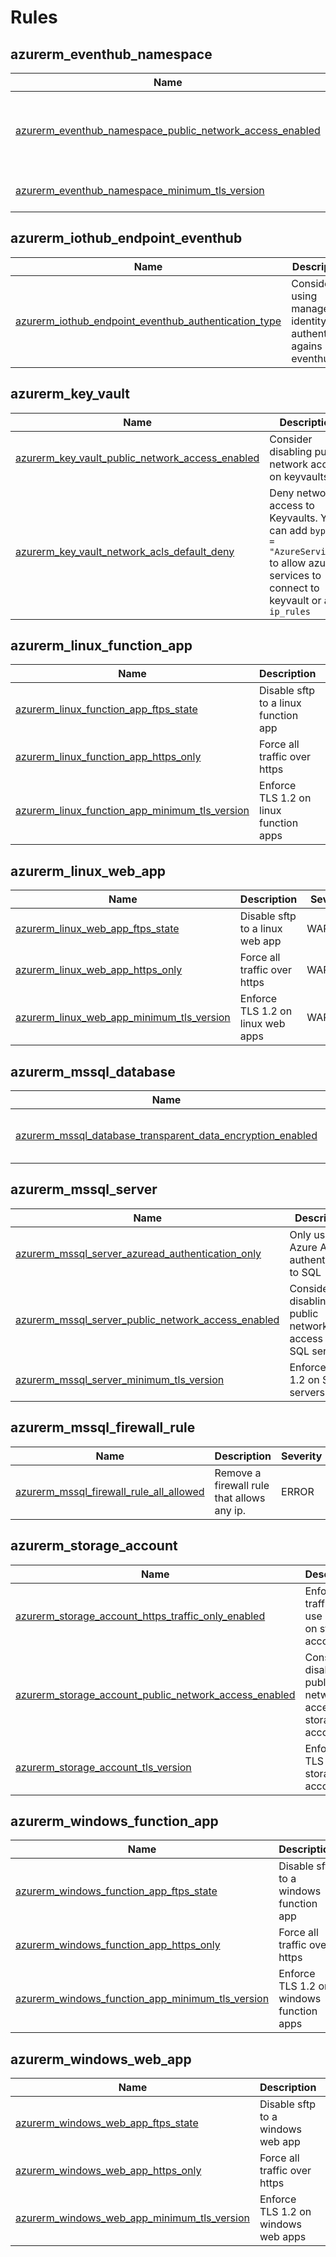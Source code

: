 # Rules

## azurerm_eventhub_namespace
|Name|Description|Severity|Enabled|
| --- | --- | --- | --- |
|[azurerm_eventhub_namespace_public_network_access_enabled](./rules/azurerm_eventhub_namespace_public_network_access_enabled.md)|Consider disabling public network access on eventhubs. |NOTICE|✔|
|[azurerm_eventhub_namespace_minimum_tls_version](./rules/azurerm_eventhub_namespace_unsecure_tls.md)|Enforce TLS 1.2 on event hubs |WARNING|✔|

## azurerm_iothub_endpoint_eventhub
|Name|Description|Severity|Enabled|
| --- | --- | --- | --- |
|[azurerm_iothub_endpoint_eventhub_authentication_type](./rules/azurerm_iothub_endpoint_eventhub_authentication_type.md)|Consider using managed identity to authenticate agains eventhub. |NOTICE||

## azurerm_key_vault
|Name|Description|Severity|Enabled|
| --- | --- | --- | --- |
|[azurerm_key_vault_public_network_access_enabled](./rules/azurerm_key_vault_public_network_access_enabled.md)|Consider disabling public network access on keyvaults. |NOTICE||
|[azurerm_key_vault_network_acls_default_deny](./rules/azurerm_key_vault_network_acls_default_deny.md)|Deny network access to Keyvaults. You can add `bypass = "AzureServices"` to allow azure services to connect to keyvault or add `ip_rules`|WARNING|✔|

## azurerm_linux_function_app
|Name|Description|Severity|Enabled|
| --- | --- | --- | --- |
|[azurerm_linux_function_app_ftps_state](./rules/azurerm_linux_function_app_ftps_state.md)|Disable sftp to a linux function app |WARNING|✔|
|[azurerm_linux_function_app_https_only](./rules/azurerm_linux_function_app_https_only.md)|Force all traffic over https |WARNING|✔|
|[azurerm_linux_function_app_minimum_tls_version](./rules/azurerm_linux_function_app_minimum_tls_version.md)|Enforce TLS 1.2 on linux function apps |WARNING|✔|

## azurerm_linux_web_app
|Name|Description|Severity|Enabled|
| --- | --- | --- | --- |
|[azurerm_linux_web_app_ftps_state](./rules/azurerm_linux_web_app_ftps_state.md)|Disable sftp to a linux web app |WARNING|✔|
|[azurerm_linux_web_app_https_only](./rules/azurerm_linux_web_app_https_only.md)|Force all traffic over https |WARNING|✔|
|[azurerm_linux_web_app_minimum_tls_version](./rules/azurerm_linux_web_app_minimum_tls_version.md)|Enforce TLS 1.2 on linux web apps |WARNING|✔|

## azurerm_mssql_database
|Name|Description|Severity|Enabled|
| --- | --- | --- | --- |
|[azurerm_mssql_database_transparent_data_encryption_enabled](./rules/azurerm_mssql_database_encryption.md)|Enforce transparant data encryption|WARNING|✔|

## azurerm_mssql_server
|Name|Description|Severity|Enabled|
| --- | --- | --- | --- |
|[azurerm_mssql_server_azuread_authentication_only](./rules/azurerm_mssql_server_azuread_authentication_only.md)|Only user Azure AD authentication to SQL |WARNING|✔|
|[azurerm_mssql_server_public_network_access_enabled](./rules/azurerm_mssql_server_public_network_access_enabled.md)|Consider disabling public network access on SQL servers. |NOTICE|✔|
|[azurerm_mssql_server_minimum_tls_version](./rules/azurerm_mssql_server_unsecure_tls.md)|Enforce TLS 1.2 on SQL servers. |WARNING|✔|

## azurerm_mssql_firewall_rule

|Name|Description|Severity|Enabled|
| --- | --- | --- | --- |
|[azurerm_mssql_firewall_rule_all_allowed](./rules/azurerm_mssql_firewall_rule_all_allowed.md)|Remove a firewall rule that allows any ip.|ERROR|✔|


## azurerm_storage_account
|Name|Description|Severity|Enabled|
| --- | --- | --- | --- |
|[azurerm_storage_account_https_traffic_only_enabled](./rules/azurerm_storage_account_https_traffic_only_enabled.md)|Enforce all traffic to use https on storage accounts|WARNING|✔|
|[azurerm_storage_account_public_network_access_enabled](./rules/azurerm_storage_account_public_network_access_enabled.md)|Consider disabling public network access on storage accounts. |NOTICE|✔|
|[azurerm_storage_account_tls_version](./rules/azurerm_storage_account_unsecure_tls.md)|Enforce TLS 1.2 on storage accounts |WARNING|✔|

## azurerm_windows_function_app
|Name|Description|Severity|Enabled|
| --- | --- | --- | --- |
|[azurerm_windows_function_app_ftps_state](./rules/azurerm_windows_function_app_ftps_state.md)|Disable sftp to a windows function app |WARNING|✔|
|[azurerm_windows_function_app_https_only](./rules/azurerm_windows_function_app_https_only.md)|Force all traffic over https |WARNING|✔|
|[azurerm_windows_function_app_minimum_tls_version](./rules/azurerm_windows_function_app_minimum_tls_version.md)|Enforce TLS 1.2 on windows function apps |WARNING|✔|


## azurerm_windows_web_app
|Name|Description|Severity|Enabled|
| --- | --- | --- | --- |
|[azurerm_windows_web_app_ftps_state](./rules/azurerm_windows_web_app_ftps_state.md)|Disable sftp to a windows web app |WARNING|✔|
|[azurerm_windows_web_app_https_only](./rules/azurerm_windows_web_app_https_only.)|Force all traffic over https |WARNING|✔|
|[azurerm_windows_web_app_minimum_tls_version](./rules/azurerm_windows_web_app_minimum_tls_version.md)|Enforce TLS 1.2 on windows web apps |WARNING|✔|
